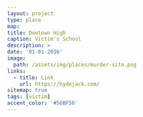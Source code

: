 ```yaml
---
layout: project
type: place
map: 
title: Doetown High
caption: Victim's School
description: >
date: '01-01-2016'
image: 
  path: /assets/img/places/murder-site.png
links:
  - title: Link
    url: https://hydejack.com/
sitemap: true
tags: [victim]
accent_color: '#56BF56'
---
```

